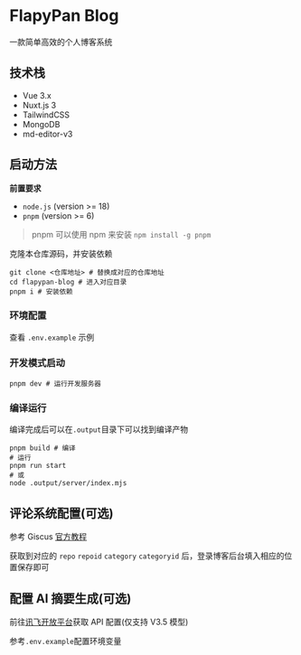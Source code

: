 # FlapyPan Blog

一款简单高效的个人博客系统

## 技术栈

- Vue 3.x
- Nuxt.js 3
- TailwindCSS
- MongoDB
- md-editor-v3

## 启动方法

**前置要求**

- `node.js` (version >= 18)
- `pnpm` (version >= 6)

> pnpm 可以使用 npm 来安装 `npm install -g pnpm`

克隆本仓库源码，并安装依赖

```shell
git clone <仓库地址> # 替换成对应的仓库地址
cd flapypan-blog # 进入对应目录
pnpm i # 安装依赖
```

### 环境配置

查看 `.env.example` 示例

### 开发模式启动

```shell
pnpm dev # 运行开发服务器
```

### 编译运行

编译完成后可以在`.output`目录下可以找到编译产物

```shell
pnpm build # 编译
# 运行
pnpm run start
# 或
node .output/server/index.mjs
```

## 评论系统配置(可选)

参考 Giscus [官方教程](https://giscus.app/zh-CN)

获取到对应的 `repo` `repoid` `category` `categoryid` 后，登录博客后台填入相应的位置保存即可

## 配置 AI 摘要生成(可选)

前往[讯飞开放平台](https://console.xfyun.cn/services/bm35)获取 API 配置(仅支持 V3.5 模型)

参考`.env.example`配置环境变量
